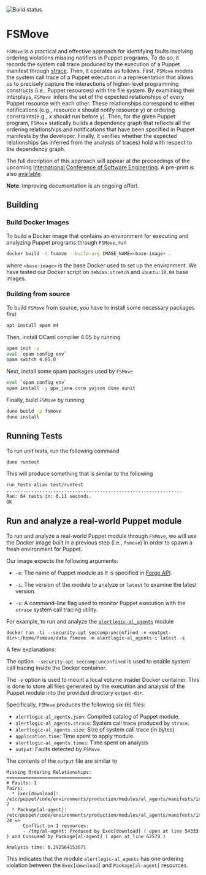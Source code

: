 ![Build status](https://api.travis-ci.org/AUEB-BALab/fsmove.svg?branch=master)

# FSMove

`FSMove` is a practical and effective approach
for identifying faults involving ordering violations
missing notifiers in Puppet programs.
To do so, it records the system call trace produced by
the execution of a Puppet manifest through [strace](https://strace.io/).
Then, it operates as follows.
First, `FSMove` models the system call trace of
a Puppet execution in a representation
that allows us to precisely capture the interactions
of higher-level programming constructs (i.e., Puppet resources)
with the file system.
By examining their interplays, `FSMove `infers the set of the
expected relationships of every Puppet resource with each other.
These relationships correspond to either notifications
(e.g., resource x should notify resource y)
or ordering constraints(e.g., x should run before y).
Then, for the given Puppet program,
`FSMove` statically builds a dependency graph
that reflects all the ordering relationships
and notifications that have been specified in Puppet manifests
by the developer. Finally, it verifies whether the expected
relationships (as inferred from the analysis of traces)
hold with respect to the dependency graph.


The full decription of this approach will appear at the proceedings of the upcoming
[International Conference of Software Enginerring](https://conf.researchr.org/track/icse-2020/).
A pre-print is also [available](https://dimitro.gr/assets/papers/SMS20.pdf).


**Note**: Improving documentation is an ongoing effort.


## Building

### Build Docker Images

To build a Docker image that contains
an environment for executing and analyzing Puppet programs
through `FSMove`, run

```bash
docker build -t fsmove --build-arg IMAGE_NAME=<base-image> .
```

where `<base-image>` is the base Docker used to set up
the environment. We have tested our Docker script
on `debian:stretch` and `ubuntu:18.04` base images.

### Building from source

To build `FSMove` from source, you have to
install some necessary packages first

```bash
apt install opam m4
```

Then, install OCaml compiler 4.05 by running

```bash
opam init -y
eval `opam config env`
opam switch 4.05.0
```

Next, install some opam packages used by `FSMove`

```bash
eval `opam config env`
opam install -y ppx_jane core yojson dune ounit
```

Finally, build `FSMove` by running

```bash
dune build -p fsmove
dune install
```

## Running Tests

To run unit tests, run the following command

```bash
dune runtest
```

This will produce something that is similar to the following

```bash
run_tests alias test/runtest
................................................................
Ran: 64 tests in: 0.11 seconds.
OK
```

## Run and analyze a real-world Puppet module

To run and analyze a real-world Puppet module
through `FSMove`, we will use the Docker image
built in a previous step (i.e., `fsmove`)
in order to spawn a fresh environment for Puppet.

Our image expects the following arguments:

* `-m`: The name of Puppet module as it is specified in
 [Forge API](https://forge.puppet.com/).

* `-i`: The version of the module to analyze or `latest`
  to examine the latest version.

* `-s`: A command-line flag used to monitor Puppet execution
 with the `strace` system call tracing utility.


For example, to run and analyze the [`alertlogic-al_agents`](https://forge.puppet.com/alertlogic/al_agents) module

```
docker run -ti --security-opt seccomp:unconfined -v <output-dir>:/home/fsmove/data fsmove -m alertlogic-al_agents-i latest -s
```

A few explanations:

The option `--security-opt seccomp:unconfined` is used to
enable system call tracing inside the Docker container.

The `-v` option is used to mount a local volume
insider Docker container. This is done to store all files
generated by the execution and analysis of the Puppet module
into the provided directory `output-dir`.

Specifically, `FSMove` produces the following six (6) files:

* `alertlogic-al_agents.json`: Compiled catalog of Puppet module.
* `alertlogic-al_agents.strace`: System call trace produced by `strace`.
* `alertlogic-al_agents.size`: Size of system call trace (in bytes)
* `application.time`: Time spent to apply module.
* `alertlogic-al_agents.times`: Time spent on analysis
* `output`: Faults detected by `FSMove`.

The contents of the `output` file are similar to

```
Missing Ordering Relationships:
===============================
# Faults: 1
Pairs:
  * Exec[download]: /etc/puppet/code/environments/production/modules/al_agents/manifests/install.pp: 7
  * Package[al-agent]: /etc/puppet/code/environments/production/modules/al_agents/manifests/install.pp: 24 =>
      Conflict on 1 resources:
      - /tmp/al-agent: Produced by Exec[download] ( open at line 54333 ) and Consumed by Package[al-agent] ( open at line 62579 )

Analysis time: 0.292564153671
```

This indicates that the module `alertlogic-al_agents`
has one ordering violation
between the `Exec[download]`
and `Package[al-agent]` resources.

